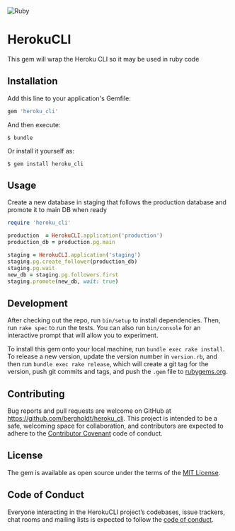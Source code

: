 ![Ruby](https://github.com/Flightlogger/heroku_cli/workflows/Ruby/badge.svg)

# HerokuCLI

This gem will wrap the Heroku CLI so it may be used in ruby code

## Installation

Add this line to your application's Gemfile:

```ruby
gem 'heroku_cli'
```

And then execute:

    $ bundle

Or install it yourself as:

    $ gem install heroku_cli

## Usage

Create a new database in staging that follows the production database and promote it to main DB when ready
```ruby
require 'heroku_cli'

production  = HerokuCLI.application('production')
production_db = production.pg.main

staging = HerokuCLI.application('staging')
staging.pg.create_follower(production_db)
staging.pg.wait
new_db = staging.pg.followers.first
staging.promote(new_db, wait: true)
```

## Development

After checking out the repo, run `bin/setup` to install dependencies. Then, run `rake spec` to run the tests. You can also run `bin/console` for an interactive prompt that will allow you to experiment.

To install this gem onto your local machine, run `bundle exec rake install`. To release a new version, update the version number in `version.rb`, and then run `bundle exec rake release`, which will create a git tag for the version, push git commits and tags, and push the `.gem` file to [rubygems.org](https://rubygems.org).

## Contributing

Bug reports and pull requests are welcome on GitHub at https://github.com/bergholdt/heroku_cli. This project is intended to be a safe, welcoming space for collaboration, and contributors are expected to adhere to the [Contributor Covenant](http://contributor-covenant.org) code of conduct.

## License

The gem is available as open source under the terms of the [MIT License](http://opensource.org/licenses/MIT).

## Code of Conduct

Everyone interacting in the HerokuCLI project’s codebases, issue trackers, chat rooms and mailing lists is expected to follow the [code of conduct](https://github.com/bergholdt/heroku_cli/blob/master/CODE_OF_CONDUCT.md).
